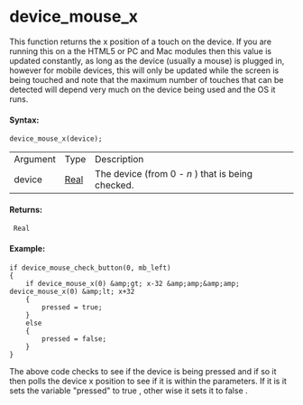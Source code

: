 # device_mouse_x

This function returns the x position of a touch on the device. If you
are running this on a the HTML5 or PC and Mac modules then this value is
updated constantly, as long as the device (usually a mouse) is plugged
in, however for mobile devices, this will only be updated while the
screen is being touched and note that the maximum number of touches that
can be detected will depend very much on the device being used and the
OS it runs.

#### Syntax:

``` gml
device_mouse_x(device);
```

|          |                                                                         |                                                   |
|----------|-------------------------------------------------------------------------|---------------------------------------------------|
| Argument | Type                                                                    | Description                                       |
| device   |  [Real](../../../../../GameMaker_Language/GML_Overview/Data_Types)  | The device (from 0 - *n* ) that is being checked. |

#### Returns:

``` gml
 Real
```

#### Example:

``` gml
if device_mouse_check_button(0, mb_left)
{
    if device_mouse_x(0) &amp;gt; x-32 &amp;amp;&amp;amp; device_mouse_x(0) &amp;lt; x+32
    {
        pressed = true;
    }
    else
    {
        pressed = false;
    }
}
```

The above code checks to see if the device is being pressed and if so it
then polls the device x position to see if it is within the parameters.
If it is it sets the variable "pressed" to true , other wise it sets it
to false .
